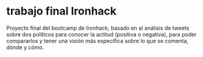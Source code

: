 # trabajo final Ironhack


Proyecto final del bootcamp de Ironhack, basado en al análisis de tweets sobre dos políticos para conocer la actitud (positiva o negativa), para poder compararlos y tener una visión más especifica sobre lo que se comenta, dónde y cómo.


